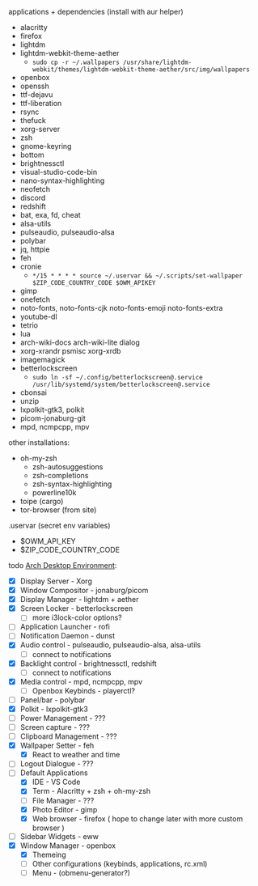 applications + dependencies (install with aur helper)
- alacritty
- firefox
- lightdm
- lightdm-webkit-theme-aether
    - `sudo cp -r ~/.wallpapers /usr/share/lightdm-webkit/themes/lightdm-webkit-theme-aether/src/img/wallpapers`
- openbox
- openssh
- ttf-dejavu
- ttf-liberation
- rsync
- thefuck
- xorg-server
- zsh
- gnome-keyring
- bottom
- brightnessctl
- visual-studio-code-bin
- nano-syntax-highlighting
- neofetch
- discord
- redshift
- bat, exa, fd, cheat
- alsa-utils
- pulseaudio, pulseaudio-alsa
- polybar
- jq, httpie
- feh
- cronie
    - `*/15 * * * * source ~/.uservar && ~/.scripts/set-wallpaper $ZIP_CODE_COUNTRY_CODE $OWM_APIKEY`
- gimp
- onefetch
- noto-fonts, noto-fonts-cjk noto-fonts-emoji noto-fonts-extra
- youtube-dl
- tetrio
- lua
- arch-wiki-docs arch-wiki-lite dialog 
- xorg-xrandr psmisc xorg-xrdb
- imagemagick
- betterlockscreen
    - `sudo ln -sf ~/.config/betterlockscreen@.service /usr/lib/systemd/system/betterlockscreen@.service`
- cbonsai
- unzip
- lxpolkit-gtk3, polkit
- picom-jonaburg-git
- mpd, ncmpcpp, mpv

other installations:
 - oh-my-zsh
    - zsh-autosuggestions
    - zsh-completions
    - zsh-syntax-highlighting
    - powerline10k
 - toipe (cargo)
 - tor-browser (from site)

.uservar (secret env variables)
- $OWM_API_KEY
- $ZIP_CODE_COUNTRY_CODE

todo [Arch Desktop Environment](https://wiki.archlinux.org/title/desktop_environment#Custom_environments):
- [x] Display Server - Xorg
- [x] Window Compositor - jonaburg/picom
- [x] Display Manager - lightdm + aether
- [x] Screen Locker - betterlockscreen
    - [ ] more i3lock-color options?
- [ ] Application Launcher - rofi
- [ ] Notification Daemon - dunst
- [x] Audio control - pulseaudio, pulseaudio-alsa, alsa-utils
    - [ ] connect to notifications
- [x] Backlight control - brightnessctl, redshift
    - [ ] connect to notifications
- [x] Media control - mpd, ncmpcpp, mpv
    - [ ] Openbox Keybinds - playerctl?
- [ ] Panel/bar - polybar
- [x] Polkit - lxpolkit-gtk3
- [ ] Power Management - ???
- [ ] Screen capture - ???
- [ ] Clipboard Management - ???
- [x] Wallpaper Setter - feh
    - [x] React to weather and time
- [ ] Logout Dialogue - ???
- [ ] Default Applications
    - [x] IDE - VS Code
    - [x] Term - Alacritty + zsh + oh-my-zsh
    - [ ] File Manager - ???
    - [x] Photo Editor - gimp
    - [x] Web browser - firefox ( hope to change later with more custom browser )
- [ ] Sidebar Widgets - eww
- [x] Window Manager - openbox
    - [x] Themeing
    - [ ] Other configurations (keybinds, applications, rc.xml)
    - [ ] Menu - (obmenu-generator?)

